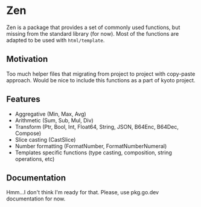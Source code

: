
# Zen

Zen is a package that provides a set of commonly used functions, but missing from the standard library (for now).
Most of the functions are adapted to be used with `html/template`.

## Motivation

Too much helper files that migrating from project to project with copy-paste approach.
Would be nice to include this functions as a part of kyoto project.

## Features

- Aggregative (Min, Max, Avg)
- Arithmetic (Sum, Sub, Mul, Div)
- Transform (Ptr, Bool, Int, Float64, String, JSON, B64Enc, B64Dec, Compose)
- Slice casting (CastSlice)
- Number formatting (FormatNumber, FormatNumberNumeral)
- Templates specific functions (type casting, composition, string operations, etc)

## Documentation

Hmm...I don't think I'm ready for that. Please, use pkg.go.dev documentation for now.
